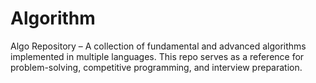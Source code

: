 # Algorithm
 Algo Repository – A collection of fundamental and advanced algorithms implemented in multiple languages. This repo serves as a reference for problem-solving, competitive programming, and interview preparation.
